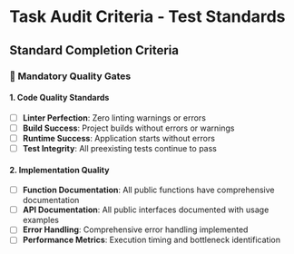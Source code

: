 # Task Audit Criteria - Test Standards

## Standard Completion Criteria

### 🔴 Mandatory Quality Gates

#### 1. Code Quality Standards
- [ ] **Linter Perfection**: Zero linting warnings or errors
- [ ] **Build Success**: Project builds without errors or warnings
- [ ] **Runtime Success**: Application starts without errors
- [ ] **Test Integrity**: All preexisting tests continue to pass

#### 2. Implementation Quality
- [ ] **Function Documentation**: All public functions have comprehensive documentation
- [ ] **API Documentation**: All public interfaces documented with usage examples
- [ ] **Error Handling**: Comprehensive error handling implemented
- [ ] **Performance Metrics**: Execution timing and bottleneck identification
